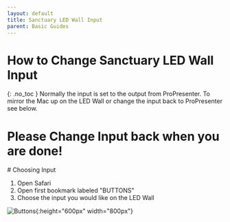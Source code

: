 ```yaml
---
layout: default
title: Sanctuary LED Wall Input
parent: Basic Guides
---
```


# How to Change Sanctuary LED Wall Input
{: .no_toc }
Normally the input is set to the output from ProPresenter. To mirror the Mac up on the LED Wall or change the input back to ProPresenter see below.

# Please Change Input back when you are done!

<div style="break-after:page"></div>
# Choosing Input

1. Open Safari
1. Open first bookmark labeled "BUTTONS"
1. Choose the input you would like on the LED Wall

![Buttons](/tech-help-docs/assets/images/basic-guides/worship-center/led-wall-input-1.png){:height="600px" width="800px"}
